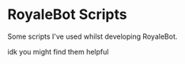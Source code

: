 # RoyaleBot Scripts

Some scripts I've used whilst developing RoyaleBot.

idk you might find them helpful
